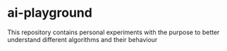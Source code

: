 # ai-playground
This repository contains personal experiments with the purpose to better understand different algorithms and their behaviour
